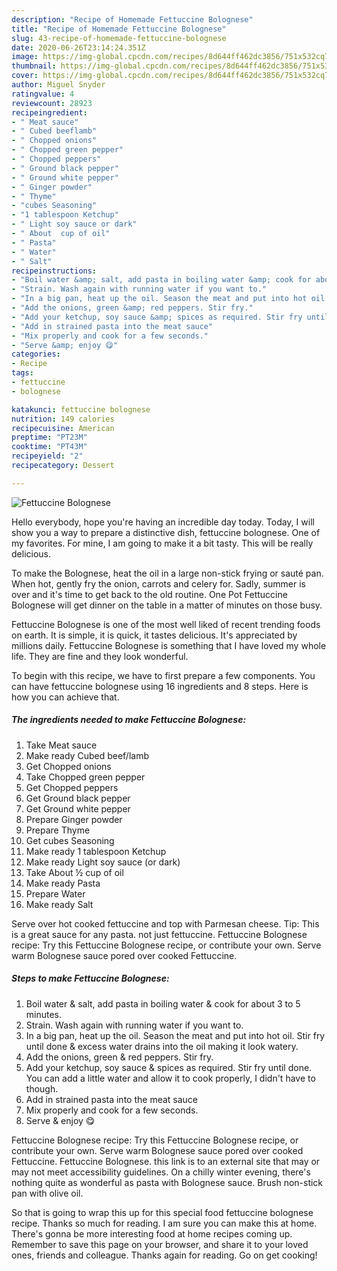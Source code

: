 ```yaml
---
description: "Recipe of Homemade Fettuccine Bolognese"
title: "Recipe of Homemade Fettuccine Bolognese"
slug: 43-recipe-of-homemade-fettuccine-bolognese
date: 2020-06-26T23:14:24.351Z
image: https://img-global.cpcdn.com/recipes/8d644ff462dc3856/751x532cq70/fettuccine-bolognese-recipe-main-photo.jpg
thumbnail: https://img-global.cpcdn.com/recipes/8d644ff462dc3856/751x532cq70/fettuccine-bolognese-recipe-main-photo.jpg
cover: https://img-global.cpcdn.com/recipes/8d644ff462dc3856/751x532cq70/fettuccine-bolognese-recipe-main-photo.jpg
author: Miguel Snyder
ratingvalue: 4
reviewcount: 28923
recipeingredient:
- " Meat sauce"
- " Cubed beeflamb"
- " Chopped onions"
- " Chopped green pepper"
- " Chopped peppers"
- " Ground black pepper"
- " Ground white pepper"
- " Ginger powder"
- " Thyme"
- "cubes Seasoning"
- "1 tablespoon Ketchup"
- " Light soy sauce or dark"
- " About  cup of oil"
- " Pasta"
- " Water"
- " Salt"
recipeinstructions:
- "Boil water &amp; salt, add pasta in boiling water &amp; cook for about 3 to 5 minutes."
- "Strain. Wash again with running water if you want to."
- "In a big pan, heat up the oil. Season the meat and put into hot oil. Stir fry until done &amp; excess water drains into the oil making it look watery."
- "Add the onions, green &amp; red peppers. Stir fry."
- "Add your ketchup, soy sauce &amp; spices as required. Stir fry until done. You can add a little water and allow it to cook properly, I didn&#39;t have to though."
- "Add in strained pasta into the meat sauce"
- "Mix properly and cook for a few seconds."
- "Serve &amp; enjoy 😋"
categories:
- Recipe
tags:
- fettuccine
- bolognese

katakunci: fettuccine bolognese 
nutrition: 149 calories
recipecuisine: American
preptime: "PT23M"
cooktime: "PT43M"
recipeyield: "2"
recipecategory: Dessert

---
```



![Fettuccine Bolognese](https://img-global.cpcdn.com/recipes/8d644ff462dc3856/751x532cq70/fettuccine-bolognese-recipe-main-photo.jpg)

Hello everybody, hope you're having an incredible day today. Today, I will show you a way to prepare a distinctive dish, fettuccine bolognese. One of my favorites. For mine, I am going to make it a bit tasty. This will be really delicious.

To make the Bolognese, heat the oil in a large non-stick frying or sauté pan. When hot, gently fry the onion, carrots and celery for. Sadly, summer is over and it&#39;s time to get back to the old routine. One Pot Fettuccine Bolognese will get dinner on the table in a matter of minutes on those busy.

Fettuccine Bolognese is one of the most well liked of recent trending foods on earth. It is simple, it is quick, it tastes delicious. It's appreciated by millions daily. Fettuccine Bolognese is something that I have loved my whole life. They are fine and they look wonderful.


To begin with this recipe, we have to first prepare a few components. You can have fettuccine bolognese using 16 ingredients and 8 steps. Here is how you can achieve that.

<!--inarticleads1-->

##### The ingredients needed to make Fettuccine Bolognese:

1. Take  Meat sauce
1. Make ready  Cubed beef/lamb
1. Get  Chopped onions
1. Take  Chopped green pepper
1. Get  Chopped peppers
1. Get  Ground black pepper
1. Get  Ground white pepper
1. Prepare  Ginger powder
1. Prepare  Thyme
1. Get cubes Seasoning
1. Make ready 1 tablespoon Ketchup
1. Make ready  Light soy sauce (or dark)
1. Take  About ½ cup of oil
1. Make ready  Pasta
1. Prepare  Water
1. Make ready  Salt


Serve over hot cooked fettuccine and top with Parmesan cheese. Tip: This is a great sauce for any pasta. not just fettuccine. Fettuccine Bolognese recipe: Try this Fettuccine Bolognese recipe, or contribute your own. Serve warm Bolognese sauce pored over cooked Fettuccine. 

<!--inarticleads2-->

##### Steps to make Fettuccine Bolognese:

1. Boil water &amp; salt, add pasta in boiling water &amp; cook for about 3 to 5 minutes.
1. Strain. Wash again with running water if you want to.
1. In a big pan, heat up the oil. Season the meat and put into hot oil. Stir fry until done &amp; excess water drains into the oil making it look watery.
1. Add the onions, green &amp; red peppers. Stir fry.
1. Add your ketchup, soy sauce &amp; spices as required. Stir fry until done. You can add a little water and allow it to cook properly, I didn&#39;t have to though.
1. Add in strained pasta into the meat sauce
1. Mix properly and cook for a few seconds.
1. Serve &amp; enjoy 😋


Fettuccine Bolognese recipe: Try this Fettuccine Bolognese recipe, or contribute your own. Serve warm Bolognese sauce pored over cooked Fettuccine. Fettuccine Bolognese. this link is to an external site that may or may not meet accessibility guidelines. On a chilly winter evening, there&#39;s nothing quite as wonderful as pasta with Bolognese sauce. Brush non-stick pan with olive oil. 

So that is going to wrap this up for this special food fettuccine bolognese recipe. Thanks so much for reading. I am sure you can make this at home. There's gonna be more interesting food at home recipes coming up. Remember to save this page on your browser, and share it to your loved ones, friends and colleague. Thanks again for reading. Go on get cooking!
